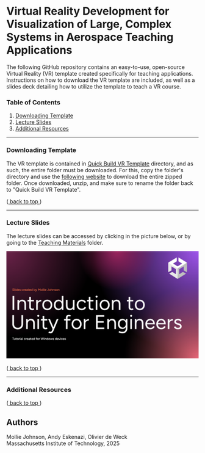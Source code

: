 # Virtual Reality Development for Visualization of Large, Complex Systems in Aerospace Teaching Applications
The following GitHub repository contains an easy-to-use, open-source Virtual Reality (VR) template created specifically for teaching applications. Instructions on how to download the VR template are included, as well as a slides deck detailing how to utilize the template to teach a VR course.

### Table of Contents 

1. [ Downloading Template ](#S1)
2. [ Lecture Slides ](#S2)
3. [ Additional Resources ](#S3)

---
<a name="S1"></a>
### Downloading Template

The VR template is contained in [Quick Build VR Template](https://github.com/mojohn23/CAD2VR/tree/main/Quick%20Build%20VR%20Template) directory, and as such, the entire folder must be downloaded. For this, copy the folder's directory and use the [following website](https://download-directory.github.io/) to download the entire zipped folder. Once downloaded, unzip, and make sure to rename the folder back to "Quick Build VR Template".

([ back to top ](#back_to_top))

---
<a name="S2"></a>
### Lecture Slides

The lecture slides can be accessed by clicking in the picture below, or by going to the [Teaching Materials](https://github.com/mojohn23/CAD2VR/tree/main/Teaching%20Material) folder.

<a href="https://github.com/mojohn23/CAD2VR/blob/main/Teaching%20Material/Unity%20for%20Engineers.pdf" target="_blank">

![My image](https://github.com/mojohn23/CAD2VR/blob/main/Teaching%20Material/Intro%20Slide.png)

</a>

([ back to top ](#back_to_top))

---
<a name="S3"></a>
### Additional Resources

([ back to top ](#back_to_top))

## Authors

Mollie Johnson, Andy Eskenazi, Olivier de Weck <br />
Massachusetts Institute of Technology, 2025 <br />

